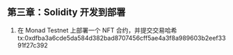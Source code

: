 ## 第三章：Solidity 开发到部署

1. 在 Monad Testnet 上部署一个 NFT 合约，并提交交易哈希  
	tx:0xdfba3a6cde5da584d382bad8707456cff5ae4a3f8a989603b2eef3391f27c392
